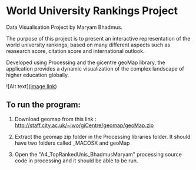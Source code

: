 # World University Rankings Project

Data Visualisation Project by Maryam Bhadmus.

The purpose of this project is to present an interactive representation of the world university rankings, based on many different aspects such as reasearch score, citation score and international outlook. 

Developed using Processing and the gicentre geoMap library, the application provides a dynamic visualization of the complex landscape of higher education globally.


![Alt text]([image link](https://github.com/bhadmusm/World-University-Rankings-Project/blob/main/sample_image2.png)) 



## To run the program:

1. Download geomap from this link : http://staff.city.ac.uk/~jwo/giCentre/geomap/geoMap.zip

2. Extract the geomap zip folder in the Processing libraries folder. It should have two folders called 
   _MACOSX and geoMap

3. Open the "A4_TopRankedUnis_BhadmusMaryam" processing source code in processing and 
   it should be able to be run.

